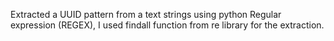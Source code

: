 Extracted a UUID pattern from a text strings using python Regular expression (REGEX), I used findall function from re library for the extraction.

